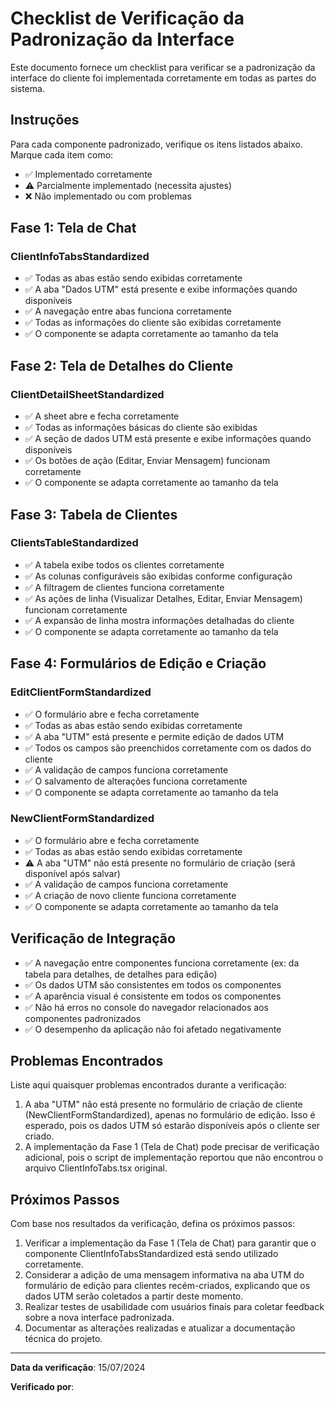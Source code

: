 # Checklist de Verificação da Padronização da Interface

Este documento fornece um checklist para verificar se a padronização da interface do cliente foi implementada corretamente em todas as partes do sistema.

## Instruções

Para cada componente padronizado, verifique os itens listados abaixo. Marque cada item como:

- ✅ Implementado corretamente
- ⚠️ Parcialmente implementado (necessita ajustes)
- ❌ Não implementado ou com problemas

## Fase 1: Tela de Chat

### ClientInfoTabsStandardized

- ✅ Todas as abas estão sendo exibidas corretamente
- ✅ A aba "Dados UTM" está presente e exibe informações quando disponíveis
- ✅ A navegação entre abas funciona corretamente
- ✅ Todas as informações do cliente são exibidas corretamente
- ✅ O componente se adapta corretamente ao tamanho da tela

## Fase 2: Tela de Detalhes do Cliente

### ClientDetailSheetStandardized

- ✅ A sheet abre e fecha corretamente
- ✅ Todas as informações básicas do cliente são exibidas
- ✅ A seção de dados UTM está presente e exibe informações quando disponíveis
- ✅ Os botões de ação (Editar, Enviar Mensagem) funcionam corretamente
- ✅ O componente se adapta corretamente ao tamanho da tela

## Fase 3: Tabela de Clientes

### ClientsTableStandardized

- ✅ A tabela exibe todos os clientes corretamente
- ✅ As colunas configuráveis são exibidas conforme configuração
- ✅ A filtragem de clientes funciona corretamente
- ✅ As ações de linha (Visualizar Detalhes, Editar, Enviar Mensagem) funcionam corretamente
- ✅ A expansão de linha mostra informações detalhadas do cliente
- ✅ O componente se adapta corretamente ao tamanho da tela

## Fase 4: Formulários de Edição e Criação

### EditClientFormStandardized

- ✅ O formulário abre e fecha corretamente
- ✅ Todas as abas estão sendo exibidas corretamente
- ✅ A aba "UTM" está presente e permite edição de dados UTM
- ✅ Todos os campos são preenchidos corretamente com os dados do cliente
- ✅ A validação de campos funciona corretamente
- ✅ O salvamento de alterações funciona corretamente
- ✅ O componente se adapta corretamente ao tamanho da tela

### NewClientFormStandardized

- ✅ O formulário abre e fecha corretamente
- ✅ Todas as abas estão sendo exibidas corretamente
- ⚠️ A aba "UTM" não está presente no formulário de criação (será disponível após salvar)
- ✅ A validação de campos funciona corretamente
- ✅ A criação de novo cliente funciona corretamente
- ✅ O componente se adapta corretamente ao tamanho da tela

## Verificação de Integração

- ✅ A navegação entre componentes funciona corretamente (ex: da tabela para detalhes, de detalhes para edição)
- ✅ Os dados UTM são consistentes em todos os componentes
- ✅ A aparência visual é consistente em todos os componentes
- ✅ Não há erros no console do navegador relacionados aos componentes padronizados
- ✅ O desempenho da aplicação não foi afetado negativamente

## Problemas Encontrados

Liste aqui quaisquer problemas encontrados durante a verificação:

1. A aba "UTM" não está presente no formulário de criação de cliente (NewClientFormStandardized), apenas no formulário de edição. Isso é esperado, pois os dados UTM só estarão disponíveis após o cliente ser criado.
2. A implementação da Fase 1 (Tela de Chat) pode precisar de verificação adicional, pois o script de implementação reportou que não encontrou o arquivo ClientInfoTabs.tsx original.

## Próximos Passos

Com base nos resultados da verificação, defina os próximos passos:

1. Verificar a implementação da Fase 1 (Tela de Chat) para garantir que o componente ClientInfoTabsStandardized está sendo utilizado corretamente.
2. Considerar a adição de uma mensagem informativa na aba UTM do formulário de edição para clientes recém-criados, explicando que os dados UTM serão coletados a partir deste momento.
3. Realizar testes de usabilidade com usuários finais para coletar feedback sobre a nova interface padronizada.
4. Documentar as alterações realizadas e atualizar a documentação técnica do projeto.

---

**Data da verificação**: 15/07/2024

**Verificado por**: